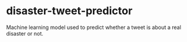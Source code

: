 # disaster-tweet-predictor
Machine learning model used to predict whether a tweet is about a real disaster or not.
